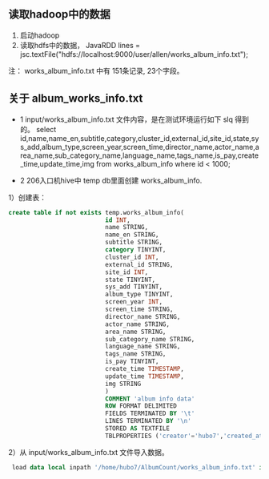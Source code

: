 ## 读取hadoop中的数据
1. 启动hadoop
2. 读取hdfs中的数据，
JavaRDD<String> lines = jsc.textFile("hdfs://localhost:9000/user/allen/works_album_info.txt");

注： works_album_info.txt 中有 151条记录, 23个字段。

## 关于 album_works_info.txt 
* 1 input/works_album_info.txt 文件内容，是在测试环境运行如下 slq 得到的。
select id,name,name_en,subtitle,category,cluster_id,external_id,site_id,state,sys_add,album_type,screen_year,screen_time,director_name,actor_name,area_name,sub_category_name,language_name,tags_name,is_pay,create_time,update_time,img from works_album_info where id < 1000;

* 2 206入口机hive中 temp db里面创建 works_album_info.

1）创建表：
```sql
create table if not exists temp.works_album_info(
                           id INT,
                           name STRING,
                           name_en STRING,
                           subtitle STRING,
                           category TINYINT,
                           cluster_id INT,
                           external_id STRING,
                           site_id INT,
                           state TINYINT,
                           sys_add TINYINT,
                           album_type TINYINT,
                           screen_year INT,
                           screen_time STRING,
                           director_name STRING,
                           actor_name STRING,
                           area_name STRING,
                           sub_category_name STRING,
                           language_name STRING,
                           tags_name STRING,
                           is_pay TINYINT,
                           create_time TIMESTAMP,
                           update_time TIMESTAMP,
                           img STRING
                           ) 
                           COMMENT 'album info data' 
                           ROW FORMAT DELIMITED 
                           FIELDS TERMINATED BY '\t' 
                           LINES TERMINATED BY '\n' 
                           STORED AS TEXTFILE
                           TBLPROPERTIES ('creator'='hubo7','created_at'='2020-06-12 13:00:00');
```
2）从 input/works_album_info.txt 文件导入数据。
```sql
 load data local inpath '/home/hubo7/AlbumCount/works_album_info.txt' into table works_album_info;
 ```



